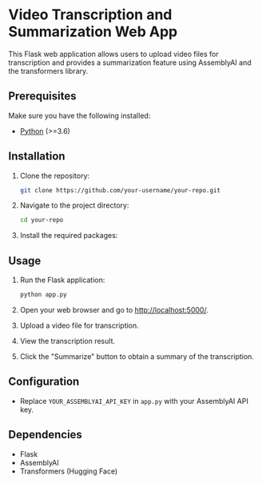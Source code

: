 # Video Transcription and Summarization Web App

This Flask web application allows users to upload video files for transcription and provides a summarization feature using AssemblyAI and the transformers library.

## Prerequisites

Make sure you have the following installed:

- [Python](https://www.python.org/downloads/) (>=3.6)

## Installation

1. Clone the repository:

    ```bash
    git clone https://github.com/your-username/your-repo.git
    ```

2. Navigate to the project directory:

    ```bash
    cd your-repo
    ```

3. Install the required packages:

## Usage

1. Run the Flask application:

    ```bash
    python app.py
    ```

2. Open your web browser and go to [http://localhost:5000/](http://localhost:5000/).

3. Upload a video file for transcription.

4. View the transcription result.

5. Click the "Summarize" button to obtain a summary of the transcription.

## Configuration

- Replace `YOUR_ASSEMBLYAI_API_KEY` in `app.py` with your AssemblyAI API key.

## Dependencies

- Flask
- AssemblyAI
- Transformers (Hugging Face)

